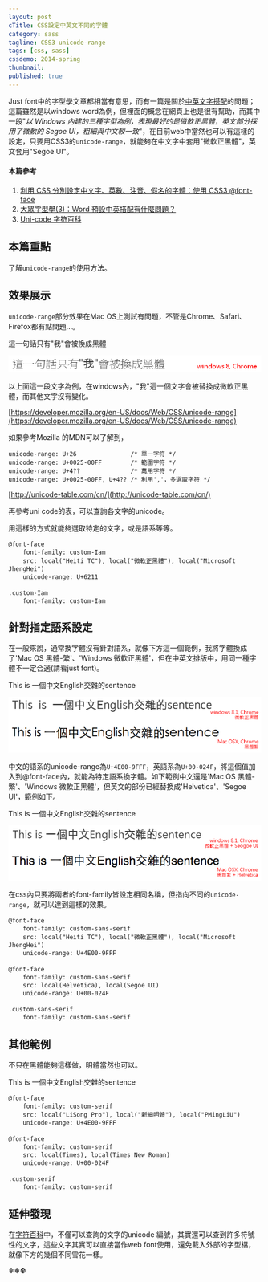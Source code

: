 ```yaml
---
layout: post
cTitle: CSS設定中英文不同的字體
category: sass
tagline: CSS3 unicode-range
tags: [css, sass]
cssdemo: 2014-spring
thumbnail: 
published: true
---
```




Just font中的字型學文章都相當有意思，而有一篇是關於[中英文字搭配](http://blog.justfont.com/2013/12/popular-typography)的問題；這篇雖然是以windows word為例，但裡面的概念在網頁上也是很有幫助，而其中一段"*以 Windows 內建的三種字型為例，表現最好的是微軟正黑體，英文部分採用了微軟的 Segoe UI，粗細與中文較一致*"，在目前web中當然也可以有這樣的設定，只要用CSS3的`unicode-range`，就能夠在中文字中套用"微軟正黑體"，英文套用"Segoe UI"。

<!-- more -->
#### 本篇參考

1. [利用 CSS 分別設定中文字、英數、注音、假名的字體：使用 CSS3 @font-face](http://blog.yorkxin.org/posts/2012/06/17/assign-fonts-for-specific-characters)
2. [大眾字型學(3)：Word 預設中英搭配有什麼問題？](http://blogorg.justfont.com/2013/12/popular-typography/)
3. [Uni-code 字符百科](http://unicode-table.com/cn/)

## 本篇重點

了解`unicode-range`的使用方法。

## 效果展示

`unicode-range`部分效果在Mac OS上測試有問題，不管是Chrome、Safari、Firefox都有點問題...。

<div class="demo d0218">
	<div class="custom-Iam">	
		這一句話只有"我"會被換成黑體
	</div>
</div>

![](/images/2014-02-23_180951.png)

以上面這一段文字為例，在windows內，"我"這一個文字會被替換成微軟正黑體，而其他文字沒有變化。

[https://developer.mozilla.org/en-US/docs/Web/CSS/unicode-range](https://developer.mozilla.org/en-US/docs/Web/CSS/unicode-range)

如果參考Mozilla 的MDN可以了解到，

	unicode-range: U+26               /* 單一字符 */
	unicode-range: U+0025-00FF        /* 範圍字符 */
	unicode-range: U+4??              /* 萬用字符 */
	unicode-range: U+0025-00FF, U+4?? /* 利用','，多選取字符 */

[http://unicode-table.com/cn/](http://unicode-table.com/cn/)

再參考uni code的表，可以查詢各文字的unicode。


用這樣的方式就能夠選取特定的文字，或是語系等等。

	@font-face
		font-family: custom-Iam
		src: local("Heiti TC"), local("微軟正黑體"), local("Microsoft JhengHei")
		unicode-range: U+6211

	.custom-Iam
		font-family: custom-Iam

## 針對指定語系設定

在一般來說，通常換字體沒有針對語系，就像下方這一個範例，我將字體換成了'Mac OS 黑體-繁'、'Windows 微軟正黑體'，但在中英文排版中，用同一種字體不一定合適(請看just font)。

<div class="demo d0218">
	<div class="custom-Heiti">	
		This is 一個中文English交雜的sentence
	</div>
</div>

![](/images/2014-02-23_182250.png)

中文的語系的unicode-range為`U+4E00-9FFF`，英語系為`U+00-024F`，將這個值加入到@font-face內，就能為特定語系換字體。如下範例中文還是'Mac OS 黑體-繁'、'Windows 微軟正黑體'，但英文的部份已經替換成'Helvetica'、'Segoe UI'，範例如下。

<div class="demo d0218">
	<div class="custom-sans-serif">	
		This is 一個中文English交雜的sentence
	</div>
</div>

![](/images/2014-02-23_182302.png)

在css內只要將兩者的font-family皆設定相同名稱，但指向不同的`unicode-range`，就可以達到這樣的效果。

	@font-face
		font-family: custom-sans-serif
		src: local("Heiti TC"), local("微軟正黑體"), local("Microsoft JhengHei")
		unicode-range: U+4E00-9FFF

	@font-face
		font-family: custom-sans-serif
		src: local(Helvetica), local(Segoe UI) 
		unicode-range: U+00-024F
	
	.custom-sans-serif
		font-family: custom-sans-serif

## 其他範例

不只在黑體能夠這樣做，明體當然也可以。

<div class="demo d0218">
	<div class="custom-serif">	
		This is 一個中文English交雜的sentence
	</div>
</div>
	
	@font-face
		font-family: custom-serif
		src: local("LiSong Pro"), local("新細明體"), local("PMingLiU")
		unicode-range: U+4E00-9FFF

	@font-face
		font-family: custom-serif
		src: local(Times), local(Times New Roman)
		unicode-range: U+00-024F

	.custom-serif
		font-family: custom-serif

## 延伸發現

在[字符百科](http://unicode-table.com/cn/)中，不僅可以查詢的文字的unicode 編號，其實還可以查到許多符號性的文字，這些文字其實可以直接當作web font使用，還免載入外部的字型檔，就像下方的幾個不同雪花一樣。

<div class="demo d0218">
	❄❅❆
</div>

